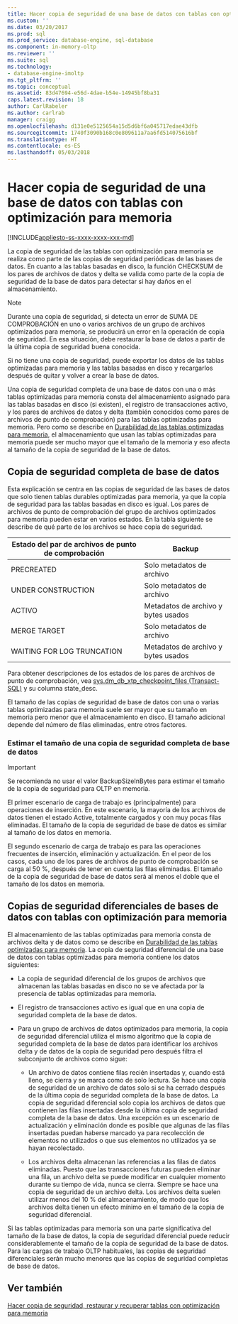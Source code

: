 ```yaml
---
title: Hacer copia de seguridad de una base de datos con tablas con optimización para memoria | Microsoft Docs
ms.custom: ''
ms.date: 03/20/2017
ms.prod: sql
ms.prod_service: database-engine, sql-database
ms.component: in-memory-oltp
ms.reviewer: ''
ms.suite: sql
ms.technology:
- database-engine-imoltp
ms.tgt_pltfrm: ''
ms.topic: conceptual
ms.assetid: 83d47694-e56d-4dae-b54e-14945bf8ba31
caps.latest.revision: 18
author: CarlRabeler
ms.author: carlrab
manager: craigg
ms.openlocfilehash: d131e0e5125654a15d5d6bf6a045717edae43dfb
ms.sourcegitcommit: 1740f3090b168c0e809611a7aa6fd514075616bf
ms.translationtype: HT
ms.contentlocale: es-ES
ms.lasthandoff: 05/03/2018
---
```

# <a name="backing-up-a-database-with-memory-optimized-tables"></a>Hacer copia de seguridad de una base de datos con tablas con optimización para memoria
[!INCLUDE[appliesto-ss-xxxx-xxxx-xxx-md](../../includes/appliesto-ss-xxxx-xxxx-xxx-md.md)]

  La copia de seguridad de las tablas con optimización para memoria se realiza como parte de las copias de seguridad periódicas de las bases de datos. En cuanto a las tablas basadas en disco, la función CHECKSUM de los pares de archivos de datos y delta se valida como parte de la copia de seguridad de la base de datos para detectar si hay daños en el almacenamiento.  
  
> [!NOTE]  
>  Durante una copia de seguridad, si detecta un error de SUMA DE COMPROBACIÓN en uno o varios archivos de un grupo de archivos optimizados para memoria, se producirá un error en la operación de copia de seguridad. En esa situación, debe restaurar la base de datos a partir de la última copia de seguridad buena conocida.  
>   
>  Si no tiene una copia de seguridad, puede exportar los datos de las tablas optimizadas para memoria y las tablas basadas en disco y recargarlos después de quitar y volver a crear la base de datos.  
  
 Una copia de seguridad completa de una base de datos con una o más tablas optimizadas para memoria consta del almacenamiento asignado para las tablas basadas en disco (si existen), el registro de transacciones activo, y los pares de archivos de datos y delta (también conocidos como pares de archivos de punto de comprobación) para las tablas optimizadas para memoria. Pero como se describe en [Durabilidad de las tablas optimizadas para memoria](../../relational-databases/in-memory-oltp/durability-for-memory-optimized-tables.md), el almacenamiento que usan las tablas optimizadas para memoria puede ser mucho mayor que el tamaño de la memoria y eso afecta al tamaño de la copia de seguridad de la base de datos.  
  
## <a name="full-database-backup"></a>Copia de seguridad completa de base de datos  
 Esta explicación se centra en las copias de seguridad de las bases de datos que solo tienen tablas durables optimizadas para memoria, ya que la copia de seguridad para las tablas basadas en disco es igual. Los pares de archivos de punto de comprobación del grupo de archivos optimizados para memoria pueden estar en varios estados. En la tabla siguiente se describe de qué parte de los archivos se hace copia de seguridad.  
  
|Estado del par de archivos de punto de comprobación|Backup|  
|--------------------------------|------------|  
|PRECREATED|Solo metadatos de archivo|  
|UNDER CONSTRUCTION|Solo metadatos de archivo|  
|ACTIVO|Metadatos de archivo y bytes usados|  
|MERGE TARGET|Solo metadatos de archivo|  
|WAITING FOR LOG TRUNCATION|Metadatos de archivo y bytes usados|  
  
 Para obtener descripciones de los estados de los pares de archivos de punto de comprobación, vea [sys.dm_db_xtp_checkpoint_files &#40;Transact-SQL&#41;](../../relational-databases/system-dynamic-management-views/sys-dm-db-xtp-checkpoint-files-transact-sql.md) y su columna state_desc.  
  
 El tamaño de las copias de seguridad de base de datos con una o varias tablas optimizadas para memoria suele ser mayor que su tamaño en memoria pero menor que el almacenamiento en disco. El tamaño adicional depende del número de filas eliminadas, entre otros factores.  
  
### <a name="estimating-size-of-full-database-backup"></a>Estimar el tamaño de una copia de seguridad completa de base de datos  
  
> [!IMPORTANT]  
>  Se recomienda no usar el valor BackupSizeInBytes para estimar el tamaño de la copia de seguridad para OLTP en memoria.  
  
 El primer escenario de carga de trabajo es (principalmente) para operaciones de inserción. En este escenario, la mayoría de los archivos de datos tienen el estado Active, totalmente cargados y con muy pocas filas eliminadas. El tamaño de la copia de seguridad de base de datos es similar al tamaño de los datos en memoria.  
  
 El segundo escenario de carga de trabajo es para las operaciones frecuentes de inserción, eliminación y actualización. En el peor de los casos, cada uno de los pares de archivos de punto de comprobación se carga al 50 %, después de tener en cuenta las filas eliminadas. El tamaño de la copia de seguridad de base de datos será al menos el doble que el tamaño de los datos en memoria.  
  
## <a name="differential-backups-of-databases-with-memory-optimized-tables"></a>Copias de seguridad diferenciales de bases de datos con tablas con optimización para memoria  
 El almacenamiento de las tablas optimizadas para memoria consta de archivos delta y de datos como se describe en [Durabilidad de las tablas optimizadas para memoria](../../relational-databases/in-memory-oltp/durability-for-memory-optimized-tables.md). La copia de seguridad diferencial de una base de datos con tablas optimizadas para memoria contiene los datos siguientes:  
  
-   La copia de seguridad diferencial de los grupos de archivos que almacenan las tablas basadas en disco no se ve afectada por la presencia de tablas optimizadas para memoria.  
  
-   El registro de transacciones activo es igual que en una copia de seguridad completa de la base de datos.  
  
-   Para un grupo de archivos de datos optimizados para memoria, la copia de seguridad diferencial utiliza el mismo algoritmo que la copia de seguridad completa de la base de datos para identificar los archivos delta y de datos de la copia de seguridad pero después filtra el subconjunto de archivos como sigue:  
  
    -   Un archivo de datos contiene filas recién insertadas y, cuando está lleno, se cierra y se marca como de solo lectura. Se hace una copia de seguridad de un archivo de datos solo si se ha cerrado después de la última copia de seguridad completa de la base de datos. La copia de seguridad diferencial solo copia los archivos de datos que contienen las filas insertadas desde la última copia de seguridad completa de la base de datos. Una excepción es un escenario de actualización y eliminación donde es posible que algunas de las filas insertadas puedan haberse marcado ya para recolección de elementos no utilizados o que sus elementos no utilizados ya se hayan recolectado.  
  
    -   Los archivos delta almacenan las referencias a las filas de datos eliminadas. Puesto que las transacciones futuras pueden eliminar una fila, un archivo delta se puede modificar en cualquier momento durante su tiempo de vida, nunca se cierra. Siempre se hace una copia de seguridad de un archivo delta. Los archivos delta suelen utilizar menos del 10 % del almacenamiento, de modo que los archivos delta tienen un efecto mínimo en el tamaño de la copia de seguridad diferencial.  
  
 Si las tablas optimizadas para memoria son una parte significativa del tamaño de la base de datos, la copia de seguridad diferencial puede reducir considerablemente el tamaño de la copia de seguridad de la base de datos. Para las cargas de trabajo OLTP habituales, las copias de seguridad diferenciales serán mucho menores que las copias de seguridad completas de base de datos.  
  
## <a name="see-also"></a>Ver también  
 [Hacer copia de seguridad, restaurar y recuperar tablas con optimización para memoria](http://msdn.microsoft.com/library/3f083347-0fbb-4b19-a6fb-1818d545e281)  
  
  
